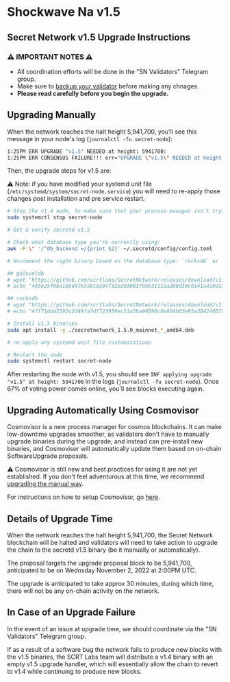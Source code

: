 # Shockwave Na v1.5

## Secret Network v1.5 Upgrade Instructions <a href="#secret-network-v1-5-upgrade-instructions" id="secret-network-v1-5-upgrade-instructions"></a>

### ⚠️ IMPORTANT NOTES ⚠️ <a href="#important-notes" id="important-notes"></a>

* All coordination efforts will be done in the "SN Validators" Telegram group.
* Make sure to [backup your validator](../node-runners/best-practices/validator-backup.md) before making any chnages.
* **Please read carefully before you begin the upgrade.**

## Upgrading Manually <a href="#upgrading-manually" id="upgrading-manually"></a>

When the network reaches the halt height 5,941,700, you'll see this message in your node's log (`journalctl -fu secret-node`):

```bash
1:25PM ERR UPGRADE "v1.5" NEEDED at height: 5941700:
1:25PM ERR CONSENSUS FAILURE!!! err="UPGRADE \"v1.5\" NEEDED at height: 5941700
```

Then, the upgrade steps for v1.5 are:

⚠️ Note: if you have modified your systemd unit file (`/etc/systemd/system/secret-node.service`) you will need to re-apply those changes post installation and pre service restart.

```bash
# Stop the v1.4 node, to make sure that your process manager isn't trying to restart it while you upgrade
sudo systemctl stop secret-node

# Get & verify secretd v1.5

# Check what database type you're currently using:
awk -F \" '/^db_backend =/{print $2}' ~/.secretd/config/config.toml

# Uncomment the right binary based on the database type: `rocksdb` or `goleveldb`

## goleveldb
# wget "https://github.com/scrtlabs/SecretNetwork/releases/download/v1.5.0/secretnetwork_1.5.0_mainnet_goleveldb_amd64.deb"
# echo "483e25f6ba189d4763a81da94f32e20306370bb3111aa208d16c0141a4a0da7d secretnetwork_1.5.0_mainnet_goleveldb_amd64.deb" | sha256sum --check

## rocksdb
# wget "https://github.com/scrtlabs/SecretNetwork/releases/download/v1.5.0/secretnetwork_1.5.0_mainnet_rocksdb_amd64.deb"
# echo "4ff71dda2592c2d49fa7df723959ec51a5ba94890c0e804b63e95a38424607ae secretnetwork_1.5.0_mainnet_rocksdb_amd64.deb" | sha256sum --check

# Install v1.5 binaries
sudo apt install -y ./secretnetwork_1.5.0_mainnet_*_amd64.deb

# re-apply any systemd unit file customizations

# Restart the node
sudo systemctl restart secret-node
```

After restarting the node with v1.5, you should see `INF applying upgrade "v1.5" at height: 5941700` in the logs (`journalctl -fu secret-node`). Once 67% of voting power comes online, you'll see blocks executing again.

## Upgrading Automatically Using Cosmovisor <a href="#upgrading-automatically-using-cosmovisor" id="upgrading-automatically-using-cosmovisor"></a>

Cosmovisor is a new process manager for cosmos blockchains. It can make low-downtime upgrades smoother, as validators don't have to manually upgrade binaries during the upgrade, and instead can pre-install new binaries, and Cosmovisor will automatically update them based on on-chain SoftwareUpgrade proposals.

⚠️ Cosmovisor is still new and best practices for using it are not yet established. If you don't feel adventurous at this time, we recommend [upgrading the manual way](v1.5.md#upgrading-manually).

For instructions on how to setup Cosmovisor, go [here](../../validators/migration/cosmovisor.md).

## Details of Upgrade Time <a href="#details-of-upgrade-time" id="details-of-upgrade-time"></a>

When the network reaches the halt height 5,941,700, the Secret Network blockchain will be halted and validators will need to take action to upgrade the chain to the secretd v1.5 binary (be it manually or automatically).

The proposal targets the upgrade proposal block to be 5,941,700, anticipated to be on Wednsday November 2, 2022 at 2:00PM UTC.

The upgrade is anticipated to take approx 30 minutes, during which time, there will not be any on-chain activity on the network.

## In Case of an Upgrade Failure <a href="#in-case-of-an-upgrade-failure" id="in-case-of-an-upgrade-failure"></a>

In the event of an issue at upgrade time, we should coordinate via the "SN Validators" Telegram group.

If as a result of a software bug the network fails to produce new blocks with the v1.5 binaries, the SCRT Labs team will distribute a v1.4 binary with an empty v1.5 upgrade handler, which will essentially allow the chain to revert to v1.4 while continuing to produce new blocks.
